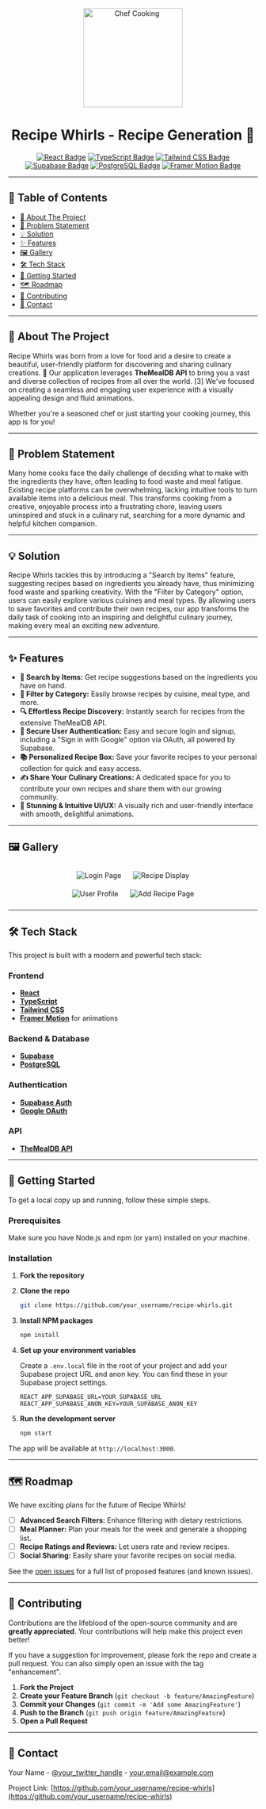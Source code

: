 <div align="center">
  <img src="https://upload.wikimedia.org/wikipedia/commons/a/a6/Foods_-_Idil_Keysan_-_Wikimedia_Giphy_stickers_2019.gif" alt="Chef Cooking" width="200"/>
  <h1><b>Recipe Whirls - Recipe Generation</b> 🍳</h1>
</div>

<div align="center">

[![React Badge](https://img.shields.io/badge/React-61DAFB?style=for-the-badge&logo=react&logoColor=black)](https://reactjs.org/)
[![TypeScript Badge](https://img.shields.io/badge/TypeScript-3178C6?style=for-the-badge&logo=typescript&logoColor=white)](https://www.typescriptlang.org/)
[![Tailwind CSS Badge](https://img.shields.io/badge/Tailwind_CSS-38B2AC?style=for-the-badge&logo=tailwind-css&logoColor=white)](https://tailwindcss.com/)
[![Supabase Badge](https://img.shields.io/badge/Supabase-3FCF8E?style=for-the-badge&logo=supabase&logoColor=white)](https://supabase.io/)
[![PostgreSQL Badge](https://img.shields.io/badge/PostgreSQL-336791?style=for-the-badge&logo=postgresql&logoColor=white)](https://www.postgresql.org/)
[![Framer Motion Badge](https://img.shields.io/badge/Framer_Motion-0055FF?style=for-the-badge&logo=framer&logoColor=white)](https://www.framer.com/motion/)

</div>

---

## 📖 Table of Contents

*   <a href="#-about-the-project">🧐 About The Project</a>
*   <a href="#-problem-statement">🎯 Problem Statement</a>
*   <a href="#-solution">💡 Solution</a>
*   <a href="#-features">✨ Features</a>
*   <a href="#-gallery">🖼️ Gallery</a>
*   <a href="#️-tech-stack">🛠️ Tech Stack</a>
*   <a href="#-getting-started">🚀 Getting Started</a>
*   <a href="#️-roadmap">🗺️ Roadmap</a>
*   <a href="#-contributing">🤝 Contributing</a>
*   <a href="#-contact">📧 Contact</a>

---

## 🧐 About The Project

Recipe Whirls was born from a love for food and a desire to create a beautiful, user-friendly platform for discovering and sharing culinary creations. 🍲 Our application leverages **TheMealDB API** to bring you a vast and diverse collection of recipes from all over the world. [3] We've focused on creating a seamless and engaging user experience with a visually appealing design and fluid animations.

Whether you're a seasoned chef or just starting your cooking journey, this app is for you!

---

## 🎯 Problem Statement

Many home cooks face the daily challenge of deciding what to make with the ingredients they have, often leading to food waste and meal fatigue. Existing recipe platforms can be overwhelming, lacking intuitive tools to turn available items into a delicious meal. This transforms cooking from a creative, enjoyable process into a frustrating chore, leaving users uninspired and stuck in a culinary rut, searching for a more dynamic and helpful kitchen companion.

---

## 💡 Solution

Recipe Whirls tackles this by introducing a "Search by Items" feature, suggesting recipes based on ingredients you already have, thus minimizing food waste and sparking creativity. With the "Filter by Category" option, users can easily explore various cuisines and meal types. By allowing users to save favorites and contribute their own recipes, our app transforms the daily task of cooking into an inspiring and delightful culinary journey, making every meal an exciting new adventure.

---

## ✨ Features

*   **🥑 Search by Items:** Get recipe suggestions based on the ingredients you have on hand.
*   **📂 Filter by Category:** Easily browse recipes by cuisine, meal type, and more.
*   **🔍 Effortless Recipe Discovery:** Instantly search for recipes from the extensive TheMealDB API.
*   **🔐 Secure User Authentication:** Easy and secure login and signup, including a "Sign in with Google" option via OAuth, all powered by Supabase.
*   **📚 Personalized Recipe Box:** Save your favorite recipes to your personal collection for quick and easy access.
*   **✍️ Share Your Culinary Creations:** A dedicated space for you to contribute your own recipes and share them with our growing community.
*   **🎨 Stunning & Intuitive UI/UX:** A visually rich and user-friendly interface with smooth, delightful animations.

---

## 🖼️ Gallery

<div align="center">
  <img src="https://via.placeholder.com/400x250.png?text=Login+Page+Screenshot" alt="Login Page" style="margin: 10px;"/>
  <img src="https://via.placeholder.com/400x250.png?text=Recipe+Display+Screenshot" alt="Recipe Display" style="margin: 10px;"/>
  <br/>
  <img src="https://via.placeholder.com/400x250.png?text=User+Profile+Screenshot" alt="User Profile" style="margin: 10px;"/>
  <img src="https://via.placeholder.com/400x250.png?text=Add+Recipe+Page+Screenshot" alt="Add Recipe Page" style="margin: 10px;"/>
</div>

---

## 🛠️ Tech Stack

This project is built with a modern and powerful tech stack:

### Frontend
*   **[React](https://reactjs.org/)**
*   **[TypeScript](https://www.typescriptlang.org/)**
*   **[Tailwind CSS](https://tailwindcss.com/)**
*   **[Framer Motion](https://www.framer.com/motion/)** for animations

### Backend & Database
*   **[Supabase](https://supabase.io/)**
*   **[PostgreSQL](https://www.postgresql.org/)**

### Authentication
*   **[Supabase Auth](https://supabase.com/docs/guides/auth)**
*   **[Google OAuth](https://developers.google.com/identity/protocols/oauth2)**

### API
*   **[TheMealDB API](https://www.themealdb.com/api.php)**

---

## 🚀 Getting Started

To get a local copy up and running, follow these simple steps.

### Prerequisites

Make sure you have Node.js and npm (or yarn) installed on your machine.

### Installation

1.  **Fork the repository**
2.  **Clone the repo**
    ```sh
    git clone https://github.com/your_username/recipe-whirls.git
    ```
3.  **Install NPM packages**
    ```sh
    npm install
    ```
4.  **Set up your environment variables**

    Create a `.env.local` file in the root of your project and add your Supabase project URL and anon key. You can find these in your Supabase project settings.

    ```
    REACT_APP_SUPABASE_URL=YOUR_SUPABASE_URL
    REACT_APP_SUPABASE_ANON_KEY=YOUR_SUPABASE_ANON_KEY
    ```

5.  **Run the development server**
    ```sh
    npm start
    ```

The app will be available at `http://localhost:3000`.

---

## 🗺️ Roadmap

We have exciting plans for the future of Recipe Whirls!

*   [ ] **Advanced Search Filters:** Enhance filtering with dietary restrictions.
*   [ ] **Meal Planner:** Plan your meals for the week and generate a shopping list.
*   [ ] **Recipe Ratings and Reviews:** Let users rate and review recipes.
*   [ ] **Social Sharing:** Easily share your favorite recipes on social media.

See the [open issues](https://github.com/your_username/recipe-whirls/issues) for a full list of proposed features (and known issues).

---

## 🤝 Contributing

Contributions are the lifeblood of the open-source community and are **greatly appreciated**. Your contributions will help make this project even better!

If you have a suggestion for improvement, please fork the repo and create a pull request. You can also simply open an issue with the tag "enhancement".

1.  **Fork the Project**
2.  **Create your Feature Branch** (`git checkout -b feature/AmazingFeature`)
3.  **Commit your Changes** (`git commit -m 'Add some AmazingFeature'`)
4.  **Push to the Branch** (`git push origin feature/AmazingFeature`)
5.  **Open a Pull Request**

---

## 📧 Contact

Your Name - [@your_twitter_handle](https://twitter.com/your_twitter_handle) - your.email@example.com

Project Link: [https://github.com/your_username/recipe-whirls](https://github.com/your_username/recipe-whirls)
